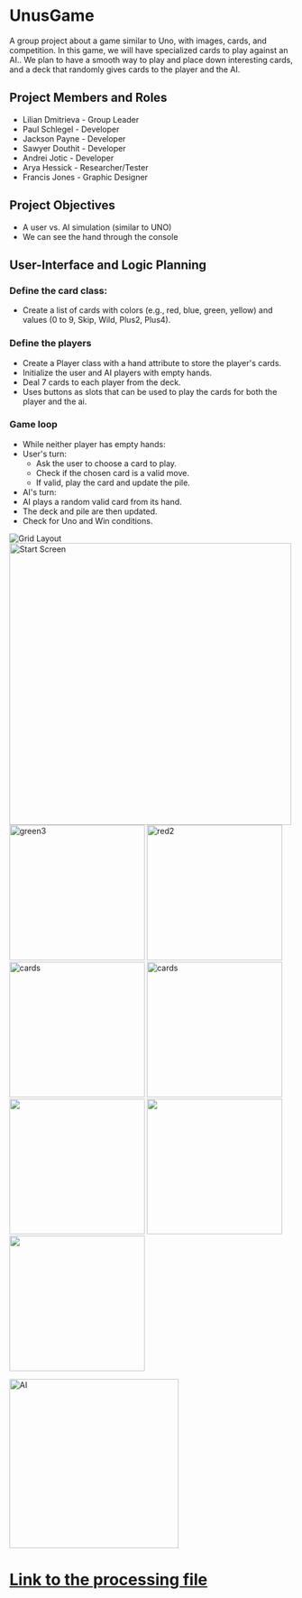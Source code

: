 # UnusGame
A group project about a game similar to Uno, with images, cards, and competition. In this game, we will have specialized cards to play against an AI.. We plan to have a smooth way to play and place down interesting cards, and a deck that randomly gives cards to the player and the AI.

##  Project Members and Roles
* Lilian Dmitrieva - Group Leader
* Paul Schlegel - Developer
*  Jackson Payne - Developer
*  Sawyer Douthit - Developer
*  Andrei Jotic - Developer
*  Arya Hessick - Researcher/Tester
*  Francis Jones - Graphic Designer

## Project Objectives

* A user vs. AI simulation (similar to UNO)
* We can see the hand through the console



## User-Interface and Logic Planning
### Define the card class:
* Create a list of cards with colors (e.g., red, blue, green, yellow) and values (0 to 9, Skip, Wild, Plus2, Plus4).
### Define the players
* Create a Player class with a hand attribute to store the player's cards.
* Initialize the user and AI players with empty hands.
* Deal 7 cards to each player from the deck.
* Uses buttons as slots that can be used to play the cards for both the player and the ai.
### Game loop
* While neither player has empty hands:
* User's turn:  
  * Ask the user to choose a card to play.
  * Check if the chosen card is a valid move.
  * If valid, play the card and update the pile.
* AI's turn:
 * AI plays a random valid card from its hand.
 * The deck and pile are then updated.
* Check for Uno and Win conditions.

 ![Grid Layout](https://github.com/LilianDm/UnusGame/blob/main/images/Unus_GridLayout.png?raw=true)
 <img src="https://github.com/LilianDm/UnusGame/blob/main/images/newstartscreenAH.png?raw=true" alt="Start Screen" width="500" height="500">
 <img src="https://github.com/LilianDm/UnusGame/blob/main/images/Cards/Untitled66_20240228112152.png?raw=true" alt="green3" width="240" height="240">
 <img src="https://github.com/LilianDm/UnusGame/blob/main/images/Cards/Untitled66_20240228112453.png?raw=true" alt = "red2" width="240" height="240">
 <img src="https://github.com/LilianDm/UnusGame/blob/main/images/Cards/Untitled66_20240228112406.png?raw=true" alt="cards" width="240" height="240">
 <img src="https://github.com/LilianDm/UnusGame/blob/main/images/blue4.aryahessick.png?raw=true" alt="cards" width="240" height="240">
 <img src= "https://github.com/LilianDm/UnusGame/blob/main/images/Cards/Untitled66_20240228112445.png?raw=true" width="240" height="240">
 <img src="https://github.com/LilianDm/UnusGame/blob/main/images/Cards/Untitled66_20240228112400.png?raw=true" width="240" height="240">
 <img src="https://github.com/LilianDm/UnusGame/blob/main/images/Cards/Cards-5.png?raw=true" width="240" height="240">

 <img src="https://github.com/LilianDm/UnusGame/assets/120538859/68061536-a5cd-46e4-b600-01c2f46f3dd2" alt="AI" width= "300" height = "300">


# [Link to the processing file](https://github.com/LilianDm/UnusGame/files/14562776/UNNNus_Game_734.zip)




